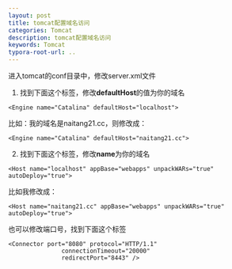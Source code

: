 ```yaml
---
layout: post
title: tomcat配置域名访问 
categories: Tomcat
description: tomcat配置域名访问 
keywords: Tomcat
typora-root-url: ..
---
```


进入tomcat的conf目录中，修改server.xml文件
1. 找到下面这个标签，修改**defaultHost**的值为你的域名
```Linux
<Engine name="Catalina" defaultHost="localhost">
```
比如：我的域名是naitang21.cc，则修改成：
```Linux
<Engine name="Catalina" defaultHost="naitang21.cc">
```

2. 找到下面这个标签，修改**name**为你的域名
```Linux
<Host name="localhost" appBase="webapps" unpackWARs="true" autoDeploy="true">
```
比如我修改成：
```Linux
<Host name="naitang21.cc" appBase="webapps" unpackWARs="true" autoDeploy="true">
```

也可以修改端口号，找到下面这个标签
```Linux
<Connector port="8080" protocol="HTTP/1.1"
               connectionTimeout="20000"
               redirectPort="8443" />
```